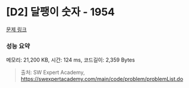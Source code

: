 # [D2] 달팽이 숫자 - 1954 

[문제 링크](https://swexpertacademy.com/main/code/problem/problemDetail.do?contestProbId=AV5PobmqAPoDFAUq) 

### 성능 요약

메모리: 21,200 KB, 시간: 124 ms, 코드길이: 2,359 Bytes



> 출처: SW Expert Academy, https://swexpertacademy.com/main/code/problem/problemList.do